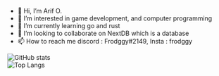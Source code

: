- 👋 Hi, I’m Arif O.
- 👀 I’m interested in game development, and computer programming
- 🌱 I’m currently learning go and rust 
- 💞️ I’m looking to collaborate on NextDB which is a database
- 📫 How to reach me discord : Frodggy#2149, Insta : frodggy




![GitHub stats](https://github-readme-stats.vercel.app/api?username=frodggy&show_icons=true&theme=tokyonight)
<br />
![Top Langs](https://github-readme-stats.vercel.app/api/top-langs/?username=frodggy&theme=gotham)
